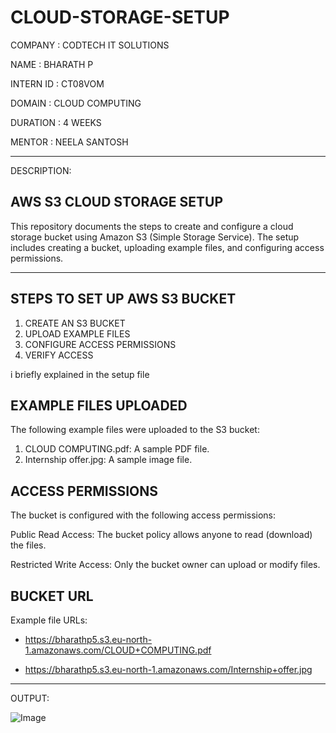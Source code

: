 # CLOUD-STORAGE-SETUP

COMPANY : CODTECH IT SOLUTIONS

NAME : BHARATH P

INTERN ID : CT08VOM

DOMAIN : CLOUD COMPUTING

DURATION : 4 WEEKS

MENTOR : NEELA SANTOSH

---
DESCRIPTION:


## AWS S3 CLOUD STORAGE SETUP

This repository documents the steps to create and configure a cloud storage bucket using Amazon S3 (Simple Storage Service).
The setup includes creating a bucket, uploading example files, and configuring access permissions.

---

## STEPS TO SET UP AWS S3 BUCKET
    
1. CREATE AN S3 BUCKET
2. UPLOAD EXAMPLE FILES
3. CONFIGURE ACCESS PERMISSIONS
4. VERIFY ACCESS

i briefly explained in the setup file
## EXAMPLE FILES UPLOADED

The following example files were uploaded to the S3 bucket:
 
1. CLOUD COMPUTING.pdf: A sample PDF file.
2. Internship offer.jpg: A sample image file.


## ACCESS PERMISSIONS

The bucket is configured with the following access permissions:

Public Read Access: The bucket policy allows anyone to read (download) the files.

Restricted Write Access: Only the bucket owner can upload or modify files.

## BUCKET URL

Example file URLs:
    
- https://bharathp5.s3.eu-north-1.amazonaws.com/CLOUD+COMPUTING.pdf

- https://bharathp5.s3.eu-north-1.amazonaws.com/Internship+offer.jpg

---

OUTPUT:

![Image](https://github.com/user-attachments/assets/e3e73757-9736-4b04-97ad-14e7e95981a3)
